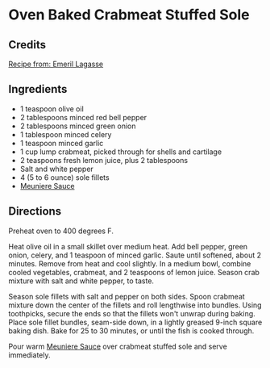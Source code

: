 # Oven Baked Crabmeat Stuffed Sole 

## Credits

[Recipe from: Emeril Lagasse](http://www.foodnetwork.com/food/recipes/recipe/0,,FOOD_9936_30452,00.html "http://www.foodnetwork.com/food/recipes/recipe/0,,FOOD 9936 30452,00.html")

## Ingredients

- 1 teaspoon olive oil
- 2 tablespoons minced red bell pepper
- 2 tablespoons minced green onion
- 1 tablespoon minced celery
- 1 teaspoon minced garlic
- 1 cup lump crabmeat, picked through for shells and cartilage
- 2 teaspoons fresh lemon juice, plus 2 tablespoons
- Salt and white pepper
- 4 (5 to 6 ounce) sole fillets 
- [Meuniere Sauce](/recipe/index.php?title=Meuniere_Sauce "Meuniere Sauce")

## Directions

Preheat oven to 400 degrees F.

Heat olive oil in a small skillet over medium heat. Add bell pepper, green onion, celery, and 1 teaspoon of minced garlic. Saute until softened, about 2 minutes. Remove from heat and cool slightly. In a medium bowl, combine cooled vegetables, crabmeat, and 2 teaspoons of lemon juice. Season crab mixture with salt and white pepper, to taste.

Season sole fillets with salt and pepper on both sides. Spoon crabmeat mixture down the center of the fillets and roll lengthwise into bundles. Using toothpicks, secure the ends so that the fillets won't unwrap during baking. Place sole fillet bundles, seam-side down, in a lightly greased 9-inch square baking dish. Bake for 25 to 30 minutes, or until the fish is cooked through.

Pour warm [Meuniere Sauce](/recipe/index.php?title=Meuniere_Sauce "Meuniere Sauce") over crabmeat stuffed sole and serve immediately.

